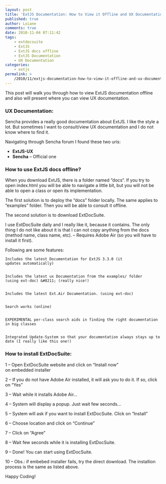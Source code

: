 ```yaml
---
layout: post
title: 'ExtJS Documentation: How to View it Offline and UX Documentation'
published: true
author: Loiane
comments: true
date: 2010-11-04 07:11:42
tags:
    - extdocsuite
    - ExtJS
    - ExtJS docs offline
    - ExtJS Documentation
    - UX Documentation
categories:
    - extjs
permalink: >
    /2010/11/extjs-documentation-how-to-view-it-offline-and-ux-documentation
---
```


  This post will walk you through how to view ExtJS documentation offline and also will present where you can view UX documentation.


### UX Documentation:


  Sencha provides a really good documentation about ExtJS. I like the style a lot. But sometimes I want to consult/view UX documentation and I do not know where to find it.



  Navigating through Sencha forum I found these two uris:


  * **ExtJS-UX**
  * **Sencha** &#8211; Official one

### How to use ExtJS docs offline?


  When you download ExtJS, there is a folder named &#8220;docs&#8220;. If you try to open index.html you will be able to navigate a little bit, but you will not be able to open a class or open its implementation.



  The first solution is to deploy the &#8220;docs&#8221; folder locally. The same applies to &#8220;examples&#8221; folder. Then you will be able to consult it offline.



  The second solution is to download ExtDocSuite.



  I use ExtDocSuite daily and I really like it, because it contains. The only thing I do not like about it is that I can not copy anything from the docs (method name, class name, etc). &#8211; Requires Adobe Air (so you will have to install it first).



  Following are some features:



  
    Includes the latest Documentation for ExtJS 3.3.0 (it updates automatically)
  
  
    Includes the latest ux Documentation from the examples/ folder (using ext-doc) &#8211; (really nice!)
  
  
    Includes the latest Ext.Air Documentation. (using ext-doc)
  
  
    Search works (online)
  
  
    EXPERIMENTAL per-class search aids in finding the right documentation in big classes
  
  
    Integrated Update-System so that your documentation always stays up to date (I really like this one!)
  


### How to install ExtDocSuite:


  1 &#8211; Open ExtDocSuite website and click on &#8220;Install now&#8221; on embedded installer



  



  2 &#8211; If you do not have Adobe Air installed, it will ask you to do it. If so, click on &#8220;Yes&#8221;



  



  3 &#8211; Wait while it installs Adobe Air&#8230;



  



  4 &#8211; System will display a popup. Just wait few seconds&#8230;



  



  5 &#8211; System will ask if you want to install ExtDocSuite. Click on &#8220;Install&#8221;



  



  6 &#8211; Choose location and click on &#8220;Continue&#8221;



  



  7 &#8211; Click on &#8220;Agree&#8221;



  



  8 &#8211; Wait few seconds while it is installing ExtDocSuite.



  



  9 &#8211; Done! You can start using ExtDocSuite.



  



  10 &#8211; Obs.: if embebed installer fails, try the direct download. The installion process is the same as listed above.



  


Happy Coding!